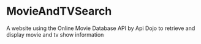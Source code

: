 # MovieAndTVSearch
 A website using the Online Movie Database API by Api Dojo to retrieve and display movie and tv show information
